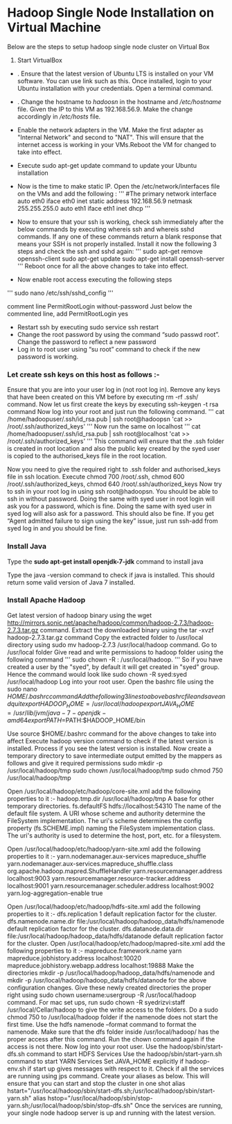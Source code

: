 # Hadoop Single Node Installation on Virtual Machine

Below are the steps to setup hadoop single node cluster on Virtual Box

1. Start VirtualBox
* . Ensure that the latest version of Ubuntu LTS is installed on your VM software.  You can use link such as this.
 Once installed, login to your Ubuntu installation with your credentials. Open a terminal command.
* . Change the hostname to _hadoosn_ in the hostname and _/etc/hostname_ file. Given the IP to this VM as 192.168.56.9. Make the change accordingly in _/etc/hosts_ file.
* Enable the network adapters in the VM. Make the first adapter as "Internal Network" and second to "NAT". This will ensure that the internet access is working in your VMs.Reboot the VM for changed to take into effect.
* Execute sudo apt-get update command to update your Ubuntu installation
* Now is the time to make static IP. Open the /etc/network/interfaces file on the VMs and add the following :
'''           #The primary network interface
            auto eth0
                       iface eth0 inet static
                              address 192.168.56.9
                              netmask 255.255.255.0
            auto eth1
                       iface eth1 inet dhcp
'''
* Now to ensure that your ssh is working, check ssh immediately after the below commands by executing whereis ssh and whereis sshd commands. If any one of these commands return a blank response that means your SSH is not properly installed. Install it now the following 3 steps and check the ssh and sshd again:
'''
sudo apt-get remove openssh-client
sudo apt-get update
sudo apt-get install openssh-server
'''
Reboot once for all the above changes to take into effect.

* Now enable root access executing the following steps

'''
sudo nano /etc/ssh/sshd_config
'''

comment line PermitRootLogin without-password
Just below the commented line, add PermitRootLogin yes

* Restart ssh by executing sudo service ssh restart
* Change the root password by using the command “sudo passwd root”. Change the password to reflect a new password
* Log in to root user using “su root” command to check if the new password is working.

### Let create ssh keys on this host as follows :-
Ensure that you are into your user log in (not root log in).
Remove any keys that have been created on this VM before by executing rm -rf .ssh/ command.
Now let us first create the keys by executing ssh-keygen -t rsa command
Now log into your root and just run the following command.
'''
cat /home/hadoopuser/.ssh/id_rsa.pub | ssh root@hadoopsn 'cat >> /root/.ssh/authorized_keys'
'''
Now run the same on localhost
'''
cat /home/hadoopuser/.ssh/id_rsa.pub | ssh root@localhost 'cat >> /root/.ssh/authorized_keys'
'''
This command will ensure that the .ssh folder is created in root location and also the public key created by the syed user is copied to the authorised_keys file in the root location.

Now you need to give the required right to .ssh folder and authorised_keys file in ssh location. Execute chmod 700 /root/.ssh, chmod 600 /root/.ssh/authorized_keys, chmod 640 /root/.ssh/authorized_keys
Now try to ssh in your root log in using ssh root@hadoopsn. You should be able to ssh in without password. Doing the same with syed user in root login will ask you for a password, which is fine. Doing the same with syed user in syed log will also ask for a password. This should also be fine.
If you get “Agent admitted failure to sign using the key” issue, just run ssh-add from syed log in and you should be fine.

### Install Java


Type the __sudo apt-get install openjdk-7-jdk__ command to install java

Type the java -version command to check if java is installed. This should return some valid version of Java 7 installed.

### Install Apache Hadoop

Get latest version of hadoop binary using the wget http://mirrors.sonic.net/apache/hadoop/common/hadoop-2.7.3/hadoop-2.7.3.tar.gz command.
Extract the downloaded binary using the tar -xvzf hadoop-2.7.3.tar.gz command
Copy the extracted folder to /usr/local directory using sudo mv hadoop-2.7.3 /usr/local/hadoop command.
Go to /usr/local folder
Give read and write permissions to hadoop folder using the following command
'''
sudo chown -R <username>:<groupname>  /usr/local/hadoop. '''
So if you have created a user by the "syed", by default it will get created in "syed" group. Hence the command would look like sudo chown -R syed:syed /usr/local/hadoop
Log into your root user. Open the bashrc file using the sudo nano $HOME/.bashrc command
Add the following 3 lines to above bashrc file and save and quit
        export HADOOP_HOME=/usr/local/hadoop
      export JAVA_HOME=/usr/lib/jvm/java-7-openjdk-amd64
      export PATH=$PATH:$HADOOP_HOME/bin

Use source $HOME/.bashrc command for the above changes to take into affect
Execute hadoop version command to check if the latest version is installed. Process if you see the latest version is installed.
Now create a temporary directory to save intermediate output emitted by the mappers as follows and give it required permissions
      sudo mkdir -p /usr/local/hadoop/tmp
      sudo chown <username> /usr/local/hadoop/tmp
      sudo chmod 750 /usr/local/hadoop/tmp

Open /usr/local/hadoop/etc/hadoop/core-site.xml add the following properties to it :-
         <configuration>
         <property>
         <name>hadoop.tmp.dir</name>
         <value>/usr/local/hadoop/tmp</value>
         <description>A base for other temporary directories.</description>
         </property>
         <property>
         <name>fs.defaultFS</name>
         <value>hdfs://localhost:54310</value>
         <description>The name of the default file system.  A URI whose
         scheme and authority determine the FileSystem implementation.  The
         uri's scheme determines the config property (fs.SCHEME.impl) naming
         the FileSystem implementation class.  The uri's authority is used to
         determine the host, port, etc. for a filesystem.</description>
         </property>
         </configuration>

Open  /usr/local/hadoop/etc/hadoop/yarn-site.xml add the following properties to it :-
 <configuration>
<property>
<name>yarn.nodemanager.aux-services</name>
<value>mapreduce_shuffle</value>
</property>
<property>
<name>yarn.nodemanager.aux-services.mapreduce_shuffle.class</name>
<value>org.apache.hadoop.mapred.ShuffleHandler</value>
</property>
<property>
<name>yarn.resourcemanager.address</name>
<value>localhost:9003</value>
</property>
<property>
<name>yarn.resourcemanager.resource-tracker.address</name>
<value>localhost:9001</value>
</property>
<property>
<name>yarn.resourcemanager.scheduler.address</name>
<value>localhost:9002</value>
</property>
<property>
<name>yarn.log-aggregation-enable</name>
<value>true</value>
</property>
</configuration>

Open  /usr/local/hadoop/etc/hadoop/hdfs-site.xml add the following properties to it :-
         <configuration>
         <property>
         <name>dfs.replication</name>
         <value>1</value>
         <description>default replication factor for the cluster.
         </description>
         </property>
         <property>
         <name>dfs.namenode.name.dir</name>
         <value>file:/usr/local/hadoop/hadoop_data/hdfs/namenode</value>
         <description>default replication factor for the cluster.
         </description>
         </property>
         <property>
         <name>dfs.datanode.data.dir</name>
         <value>file:/usr/local/hadoop/hadoop_data/hdfs/datanode</value>
         <description>default replication factor for the cluster.
         </description>
         </property>
         </configuration>
Open  /usr/local/hadoop/etc/hadoop/mapred-site.xml add the following properties to it :-
<configuration>
<property>
<name>mapreduce.framework.name</name>
<value>yarn</value>
</property>
<property>
<name>mapreduce.jobhistory.address</name>
<value>localhost:10020</value>
</property>
<property>
<name>mapreduce.jobhistory.webapp.address</name>
<value>localhost:19888</value>
</property>
</configuration>
Make the directories mkdir -p /usr/local/hadoop/hadoop_data/hdfs/namenode and mkdir -p /usr/local/hadoop/hadoop_data/hdfs/datanode for the above configuration changes.
Give these newly created directories the proper right using sudo chown username:usergroup -R /usr/local/hadoop command. For mac set ups, run sudo chown -R syedrizvi:staff /usr/local/Cellar/hadoop to give the write access to the folders. Do a sudo chmod 750 to /usr/local/hadoop folder if the namenode does not start the first time.
Use the hdfs namenode –format command to format the namenode. Make sure that the dfs folder inside /usr/local/hadoop/ has the proper access after this command. Run the chown command again if the access is not there.
Now log into your root user. Use the hadoop/sbin/start-dfs.sh command to start HDFS Services
Use the hadoop/sbin/start-yarn.sh command to start YARN Services
Set JAVA_HOME explicitly if hadoop-env.sh if start up gives messages with respect to it.
Check if all the services are running using jps command.
Create your aliases as below. This will ensure that you can start and stop the cluster in one shot
alias hstart="/usr/local/hadoop/sbin/start-dfs.sh;/usr/local/hadoop/sbin/start-yarn.sh"
alias hstop="/usr/local/hadoop/sbin/stop-yarn.sh;/usr/local/hadoop/sbin/stop-dfs.sh"
Once the services are running, your single node hadoop server is up and running with the latest version.
